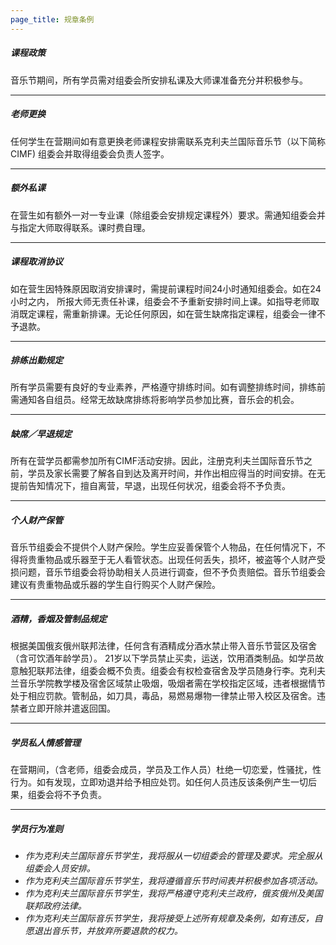 ```yaml
---
page_title: 规章条例
---
```


##### **课程政策**

音乐节期间，所有学员需对组委会所安排私课及大师课准备充分并积极参与。

***

##### **老师更换**

任何学生在营期间如有意更换老师课程安排需联系克利夫兰国际音乐节（以下简称CIMF) 组委会并取得组委会负责人签字。

***

##### **额外私课**

在营生如有额外一对一专业课（除组委会安排规定课程外）要求。需通知组委会并与指定大师取得联系。课时费自理。

***

##### **课程取消协议**

如在营生因特殊原因取消安排课时，需提前课程时间24小时通知组委会。如在24小时之内， 所报大师无责任补课，组委会不予重新安排时间上课。如指导老师取消既定课程，需重新排课。无论任何原因，如在营生缺席指定课程，组委会一律不予退款。

***

##### **排练出勤规定**

所有学员需要有良好的专业素养，严格遵守排练时间。如有调整排练时间，排练前需通知各自组员。经常无故缺席排练将影响学员参加比赛，音乐会的机会。

***

##### **缺席／早退规定**

所有在营学员都需参加所有CIMF活动安排。因此，注册克利夫兰国际音乐节之前，学员及家长需要了解各自到达及离开时间，并作出相应得当的时间安排。在无提前告知情况下，擅自离营，早退，出现任何状况，组委会将不予负责。

***

##### **个人财产保管**

音乐节组委会不提供个人财产保险。学生应妥善保管个人物品，在任何情况下，不得将贵重物品或乐器至于无人看管状态。出现任何丢失，损坏，被盗等个人财产受损问题，音乐节组委会将协助相关人员进行调查，但不予负责赔偿。音乐节组委会建议有贵重物品或乐器的学生自行购买个人财产保险。

***

##### **酒精，香烟及管制品规定**

根据美国俄亥俄州联邦法律，任何含有酒精成分酒水禁止带入音乐节营区及宿舍（含可饮酒年龄学员）。 21岁以下学员禁止买卖，运送，饮用酒类制品。如学员故意触犯联邦法律，组委会概不负责。组委会有权检查宿舍及学员随身行李。克利夫兰音乐学院教学楼及宿舍区域禁止吸烟，吸烟者需在学校指定区域，违者根据情节处于相应罚款。管制品，如刀具，毒品，易燃易爆物一律禁止带入校区及宿舍。违禁者立即开除并遣返回国。

***

##### **学员私人情感管理**

在营期间，（含老师，组委会成员，学员及工作人员）杜绝一切恋爱，性骚扰，性行为。如有发现，立即劝退并给予相应处罚。如任何人员违反该条例产生一切后果，组委会将不予负责。

***

##### **学员行为准则**

* _作为克利夫兰国际音乐节学生，我将服从一切组委会的管理及要求。完全服从组委会人员安排。_
* _作为克利夫兰国际音乐节学生，我将遵循音乐节时间表并积极参加各项活动。_
* _作为克利夫兰国际音乐节学生，我将严格遵守克利夫兰政府，俄亥俄州及美国联邦政府法律。_
* _作为克利夫兰国际音乐节学生，我将接受上述所有规章及条例，如有违反，自愿退出音乐节，并放弃所要退款的权力。_
